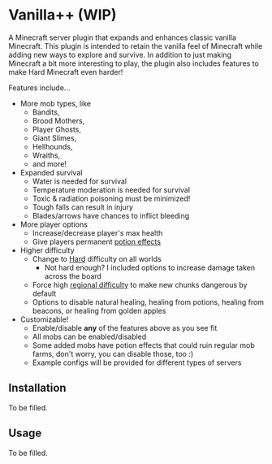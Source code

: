 # Vanilla++ (WIP)
A Minecraft server plugin that expands and enhances classic vanilla Minecraft. This plugin is intended to retain the vanilla feel of Minecraft while adding new ways to explore and survive. In addition to just making Minecraft a bit more interesting to play, the plugin also includes features to make Hard Minecraft even harder!

Features include...
- More mob types, like
	- Bandits,
	- Brood Mothers,
	- Player Ghosts,
	- Giant Slimes,
	- Hellhounds,
	- Wraiths,
	- and more!
- Expanded survival
	- Water is needed for survival
	- Temperature moderation is needed for survival
	- Toxic & radiation poisoning must be minimized!
	- Tough falls can result in injury
	- Blades/arrows have chances to inflict bleeding
- More player options
	- Increase/decrease player's max health
	- Give players permanent [potion effects](https://minecraft.gamepedia.com/Status_effect)
- Higher difficulty
	- Change to [Hard](https://minecraft.gamepedia.com/Difficulty#Hard) difficulty on all worlds
		- Not hard enough? I included options to increase damage taken across the board
	- Force high [regional difficulty](https://minecraft.gamepedia.com/Difficulty#Regional_difficulty) to make new chunks dangerous by default
	- Options to disable natural healing, healing from potions, healing from beacons, or healing from golden apples
- Customizable!
	- Enable/disable **any** of the features above as you see fit
	- All mobs can be enabled/disabled
	- Some added mobs have potion effects that could ruin regular mob farms, don't worry, you can disable those, too :)
	- Example configs will be provided for different types of servers
	
## Installation
To be filled.

## Usage
To be filled.

